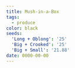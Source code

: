 ```yaml
---
title: Mush-in-a-Box
tags:
  - produce
color: black
seeds:
  'Long + Oblong': '25'
  'Big + Crooked': '25'
  'Big + Small': '21.88'
date: 0000-00-00
---
```

